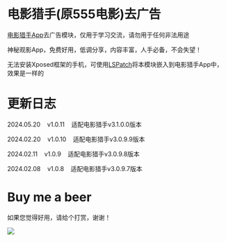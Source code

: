 # 电影猎手(原555电影)去广告

[电影猎手App](https://d22kk6r2ro4ut2.cloudfront.net/cr5inu.pdf)去广告模块，仅用于学习交流，请勿用于任何非法用途

神秘观影App，免费好用，低调分享，内容丰富，人手必备，不会失望！

无法安装Xposed框架的手机，可使用[LSPatch](https://github.com/LSPosed/LSPatch/releases/download/v0.6/manager-v0.6-398-release.apk)将本模块嵌入到电影猎手App中，效果是一样的

# 更新日志

2024.05.20&nbsp;&nbsp;&nbsp;&nbsp;v1.0.11&nbsp;&nbsp;&nbsp;&nbsp;适配电影猎手v3.1.0.0版本

2024.02.20&nbsp;&nbsp;&nbsp;&nbsp;v1.0.10&nbsp;&nbsp;&nbsp;&nbsp;适配电影猎手v3.0.9.9版本

2024.02.11&nbsp;&nbsp;&nbsp;&nbsp;v1.0.9&nbsp;&nbsp;&nbsp;&nbsp;适配电影猎手v3.0.9.8版本

2024.02.08&nbsp;&nbsp;&nbsp;&nbsp;v1.0.8&nbsp;&nbsp;&nbsp;&nbsp;适配电影猎手v3.0.9.7版本

# Buy me a beer

如果您觉得好用，请给个打赏，谢谢！

![](https://gitee.com/guangzishushu/image_hosting/raw/master/pictures/mm_reward.png)
